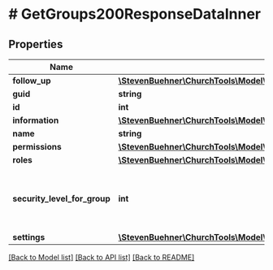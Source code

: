 # # GetGroups200ResponseDataInner

## Properties

Name | Type | Description | Notes
------------ | ------------- | ------------- | -------------
**follow_up** | [**\StevenBuehner\ChurchTools\Model\GetGroups200ResponseDataInnerFollowUp**](GetGroups200ResponseDataInnerFollowUp.md) |  | [optional]
**guid** | **string** |  | [optional]
**id** | **int** |  | [optional]
**information** | [**\StevenBuehner\ChurchTools\Model\GetGroups200ResponseDataInnerInformation**](GetGroups200ResponseDataInnerInformation.md) |  | [optional]
**name** | **string** |  | [optional]
**permissions** | [**\StevenBuehner\ChurchTools\Model\GetGroups200ResponseDataInnerPermissions**](GetGroups200ResponseDataInnerPermissions.md) |  | [optional]
**roles** | [**\StevenBuehner\ChurchTools\Model\GetGroups200ResponseDataInnerRolesInner[]**](GetGroups200ResponseDataInnerRolesInner.md) |  | [optional]
**security_level_for_group** | **int** | You can see group fields up to this security level. | [optional]
**settings** | [**\StevenBuehner\ChurchTools\Model\GetGroups200ResponseDataInnerSettings**](GetGroups200ResponseDataInnerSettings.md) |  | [optional]

[[Back to Model list]](../../README.md#models) [[Back to API list]](../../README.md#endpoints) [[Back to README]](../../README.md)
